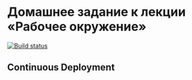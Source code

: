 # Домашнее задание к лекции «Рабочее окружение»

[![Build status](https://ci.appveyor.com/api/projects/status/906c4b2fqacmg3io?svg=true)](https://ci.appveyor.com/project/Dimafdr/continuousdeployment)

## Continuous Deployment
